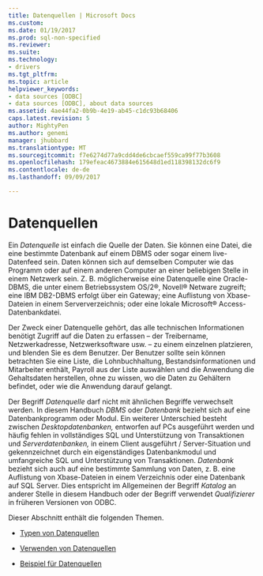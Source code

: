```yaml
---
title: Datenquellen | Microsoft Docs
ms.custom: 
ms.date: 01/19/2017
ms.prod: sql-non-specified
ms.reviewer: 
ms.suite: 
ms.technology:
- drivers
ms.tgt_pltfrm: 
ms.topic: article
helpviewer_keywords:
- data sources [ODBC]
- data sources [ODBC], about data sources
ms.assetid: 4ae44fa2-0b9b-4e19-ab45-c1dc93b68406
caps.latest.revision: 5
author: MightyPen
ms.author: genemi
manager: jhubbard
ms.translationtype: MT
ms.sourcegitcommit: f7e6274d77a9cdd4de6cbcaef559ca99f77b3608
ms.openlocfilehash: 179efeac4673884e615648d1ed118398132dc6f9
ms.contentlocale: de-de
ms.lasthandoff: 09/09/2017

---
```

# <a name="data-sources"></a>Datenquellen
Ein *Datenquelle* ist einfach die Quelle der Daten. Sie können eine Datei, die eine bestimmte Datenbank auf einem DBMS oder sogar einem live-Datenfeed sein. Daten können sich auf demselben Computer wie das Programm oder auf einem anderen Computer an einer beliebigen Stelle in einem Netzwerk sein. Z. B. möglicherweise eine Datenquelle eine Oracle-DBMS, die unter einem Betriebssystem OS/2®, Novell® Netware zugreift; eine IBM DB2-DBMS erfolgt über ein Gateway; eine Auflistung von Xbase-Dateien in einem Serververzeichnis; oder eine lokale Microsoft® Access-Datenbankdatei.  
  
 Der Zweck einer Datenquelle gehört, das alle technischen Informationen benötigt Zugriff auf die Daten zu erfassen – der Treibername, Netzwerkadresse, Netzwerksoftware usw. – zu einem einzelnen platzieren, und blenden Sie es dem Benutzer. Der Benutzer sollte sein können betrachten Sie eine Liste, die Lohnbuchhaltung, Bestandsinformationen und Mitarbeiter enthält, Payroll aus der Liste auswählen und die Anwendung die Gehaltsdaten herstellen, ohne zu wissen, wo die Daten zu Gehältern befindet, oder wie die Anwendung darauf gelangt.  
  
 Der Begriff *Datenquelle* darf nicht mit ähnlichen Begriffe verwechselt werden. In diesem Handbuch *DBMS* oder *Datenbank* bezieht sich auf eine Datenbankprogramm oder Modul. Ein weiterer Unterschied besteht zwischen *Desktopdatenbanken,* entworfen auf PCs ausgeführt werden und häufig fehlen in vollständiges SQL und Unterstützung von Transaktionen und *Serverdatenbanken,* in einem Client ausgeführt / Server-Situation und gekennzeichnet durch ein eigenständiges Datenbankmodul und umfangreiche SQL und Unterstützung von Transaktionen. *Datenbank* bezieht sich auch auf eine bestimmte Sammlung von Daten, z. B. eine Auflistung von Xbase-Dateien in einem Verzeichnis oder eine Datenbank auf SQL Server. Dies entspricht im Allgemeinen der Begriff *Katalog* an anderer Stelle in diesem Handbuch oder der Begriff verwendet *Qualifizierer* in früheren Versionen von ODBC.  
  
 Dieser Abschnitt enthält die folgenden Themen.  
  
-   [Typen von Datenquellen](../../odbc/reference/types-of-data-sources.md)  
  
-   [Verwenden von Datenquellen](../../odbc/reference/using-data-sources.md)  
  
-   [Beispiel für Datenquellen](../../odbc/reference/data-source-example.md)
